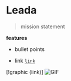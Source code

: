 # Leada
> mission statement 

**features**
- bullet points

- link <a href="link" target="blank">`link`</a>

[!graphic (link)]
![ GIF](link)
